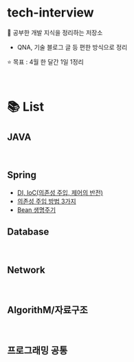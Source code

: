 # tech-interview
📝 공부한 개발 지식을 정리하는 저장소
  - QNA, 기술 블로그 글 등 편한 방식으로 정리
  
⭐️ 목표 : 4월 한 달간 1일 1정리  

<br/>

# 📚 List

## JAVA

<br/>

## Spring
- [DI, IoC(의존성 주입, 제어의 반전)](/spring/DI_IOC.md)
- [의존성 주입 방법 3가지](/spring/3_ways_to_DI.md)
- [Bean 생명주기](/spring/bean_lifecycle.md)
## Database

<br/>

## Network

<br/>

## AlgorithM/자료구조

<br/>

## 프로그래밍 공통 
